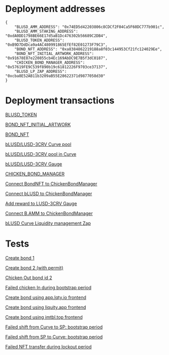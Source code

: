 # Deployment addresses

```
{
    "BLUSD_AMM_ADDRESS": "0x74ED5d42203806c8CDCf2F04Ca5F60DC777b901c",
    "BLUSD_AMM_STAKING_ADDRESS": "0xdA0DD1798BE66E17d5aB1Dc476302b56689C2DB4",
    "BLUSD_TOKEN_ADDRESS": "0xB9D7DdDca9a4AC480991865EfEf82E01273F79C3",
    "BOND_NFT_ADDRESS": "0xa8384862219188a8f03c144953Cf21fc124029Ee",
    "BOND_NFT_INITIAL_ARTWORK_ADDRESS": "0x91678E87e220855cb4Ec169AbDC9E7B5f3dC0187",
    "CHICKEN_BOND_MANAGER_ADDRESS": "0x57619FE9C539f890b19c61812226F9703ce37137",
    "BLUSD_LP_ZAP_ADDRESS": "0xcba8E52AB11b3209aB55E28622371d9877058d30"
}
```

# Deployment transactions

[BLUSD_TOKEN](https://etherscan.io/tx/0xcc0e959020e90656955484e2b8255998cba31c541a23597facc72ca294f50485)

[BOND_NFT_INITIAL_ARTWORK](https://etherscan.io/tx/0xa7ae25decd9a7fa5119e399343bf6ab853110cc9f5a09e0f586585e885685799)

[BOND_NFT](https://etherscan.io/tx/0xb625c698465abcceeb966ccc0e974a8b8cccd58d869484e88b6e8a97c4a46258)

[bLUSD/LUSD-3CRV Curve pool](https://etherscan.io/tx/0x8f6a30c59642deea7ba52c90bd656fa260de1c23f088c624b599c5a028a50f99)

[bLUSD/LUSD-3CRV pool in Curve](https://curve.fi/factory-crypto/134)

[bLUSD/LUSD-3CRV Gauge](https://etherscan.io/tx/0x7cbc4f3d66680a7b42760722523e0cf4afd576803941ee4aacf9f96ee6051674)

[CHICKEN_BOND_MANAGER](https://etherscan.io/tx/0x356cf19c225a795eb07ba89af273b1603cecd69909308933cc58695c6b1c90c0)

[Connect BondNFT to ChickenBondManager](https://etherscan.io/tx/0x557f40e638945bdb9d95e71c6206142ec404d365e61c091ba7fbdd21501f7bbb)

[Connect bLUSD to ChickenBondManager](https://etherscan.io/tx/0xf52b48cf1001d764af0375263524b6e3f789db3cb919945912127c34a458fa1b)

[Add reward to LUSD-3CRV Gauge](https://etherscan.io/tx/0x387962eb8c53d5c2d4d16bbbc6d5960884bf02dd822f94152821c7108a72e0cb)

[Connect B.AMM to ChickenBondManager](https://etherscan.io/tx/0x50eb4e127b2dd5a506b7ffaabcf85f40ca7e31dbce3a2f861b63ce3492e80d0d)

[bLUSD Curve Liquidity management Zap](https://etherscan.io/tx/0x9e8f2634d32616c3a6dfebc818c6cf78bf7baac85f021131a061aef7d4f80d14)

# Tests

[Create bond 1](https://etherscan.io/tx/0xc4d2af59d1d0fe68cd269c208a4b97afde7d4b3a73dae04d0a03f67d913f9025)

[Create bond 2 (with permit)](https://etherscan.io/tx/0x3f6d741addd047627a4176ffa0c855fcac878f39118d559d954cca3427fef30f)

[Chicken Out bond id 2](https://etherscan.io/tx/0x7a5309f2e1e1a6bc9f0d8ad15d74d36407ccef527995fab1dd448dfcc83e627b)

[Failed chicken In during bootstrap period](https://etherscan.io/tx/0x73876384ee74ab706db31df4fe65608836a2f5554e94ff02923f21298e4d103c)

[Create bond using app.lqty.io frontend](https://etherscan.io/tx/0xd085581ffdc00f552ff8c4a3ee012697da2c23f0d6521bb7330209dc0760c00c)

[Create bond using liquity.app frontend](https://etherscan.io/tx/0x37172895ee217288260bf96a4e8f5f72b1999ce7718206ec37c511bedc21ba73)

[Create bond using imtbl.top frontend](https://etherscan.io/tx/0x15e51a8269d4e4008e4905b970c38e26ada6d78ebaaf6756c78d757dacf74276)

[Failed shift from Curve to SP: bootstrap period](https://etherscan.io/tx/0x8b30a6a4c89122669fe87c300ede04de329c9ed6c4b8d89bcd1e3fad3622dc8b)

[Failed shift from SP to Curve: bootstrap period](https://etherscan.io/tx/0xfeb4534a4e06bb9efdeb981934eb54ac8869cd2ca061a985e830106172a68918)

[Failed NFT transfer during lockout period](https://etherscan.io/tx/0x6a2dd04458e4c00190d659a9f17be9dd26fc0c55780703908eab6bbefa43b7cf)

